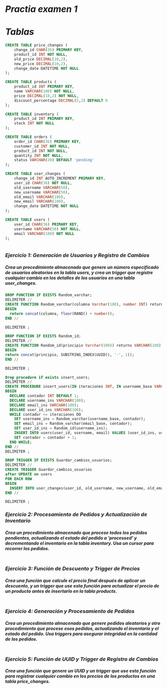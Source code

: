 # ***Practia examen 1***

# *Tablas*

```sql
CREATE TABLE price_changes (
    change_id CHAR(36) PRIMARY KEY,
    product_id INT NOT NULL,
    old_price DECIMAL(10,2),
    new_price DECIMAL(10,2),
    change_date DATETIME NOT NULL
);

CREATE TABLE products (
    product_id INT PRIMARY KEY,
    name VARCHAR(100) NOT NULL,
    price DECIMAL(10,2) NOT NULL,
    discount_percentage DECIMAL(5,2) DEFAULT 0
);

CREATE TABLE inventory (
    product_id INT PRIMARY KEY,
    stock INT NOT NULL
);

CREATE TABLE orders (
    order_id CHAR(36) PRIMARY KEY,
    customer_id INT NOT NULL,
    product_id INT NOT NULL,
    quantity INT NOT NULL,
    status VARCHAR(20) DEFAULT 'pending'
);

CREATE TABLE user_changes (
    change_id INT AUTO_INCREMENT PRIMARY KEY,
    user_id CHAR(36) NOT NULL,
    old_username VARCHAR(50),
    new_username VARCHAR(50),
    old_email VARCHAR(100),
    new_email VARCHAR(100),
    change_date DATETIME NOT NULL
);

CREATE TABLE users (
    user_id CHAR(36) PRIMARY KEY,
    username VARCHAR(50) NOT NULL,
    email VARCHAR(100) NOT NULL
);



```

### ***Ejercicio 1: Generación de Usuarios y Registro de Cambios***
##### Crea un procedimiento almacenado que genere un número especificado de usuarios aleatorios en la tabla users, y crea un trigger que registre cualquier cambio en los detalles de los usuarios en una tabla user_changes. 

```sql
DROP FUNCTION IF EXISTS Random_varchar;
DELIMITER //
CREATE FUNCTION Random_varchar(columna Varchar(100), number INT) returns VARCHAR(100) DETERMINISTIC
BEGIN
  return concat(columna, floor(RAND() + number));
END //

DELIMITER ;

DROP FUNCTION IF EXISTS Random_id;
DELIMITER //
CREATE FUNCTION Random_id(principio Varchar(100)) returns VARCHAR(100) DETERMINISTIC
BEGIN
return concat(principio, SUBSTRING_INDEX(UUID(), '-', 1));
END //

DELIMITER ;

Drop procedure if exists insert_users;
DELIMITER //
CREATE PROCEDURE insert_users(IN iteraciones INT, IN username_base VARCHAR(100), IN email_base VARCHAR(100))
BEGIN
  DECLARE contador INT DEFAULT 1;
  DECLARE username_ins VARCHAR(100);
  DECLARE email_ins VARCHAR(100);
  DECLARE user_id_ins VARCHAR(100);
  WHILE contador <= iteraciones DO
    SET username_ins = Random_varchar(username_base, contador);
    SET email_ins = Random_varchar(email_base, contador);
    SET user_id_ins = Random_id(username_ins);
    INSERT INTO users(user_id, username, email) VALUES (user_id_ins, username_ins, email_ins);
    SET contador = contador + 1;
  END WHILE;
END //
DELIMITER ;

DROP TRIGGER IF EXISTS Guardar_cambios_usuarios;
DELIMITER //
CREATE TRIGGER Guardar_cambios_usuarios
after UPDATE on users
FOR EACH ROW
BEGIN
  INSERT INTO user_changes(user_id, old_username, new_username, old_email, new_email, change_date) values (OLD.user_id, OLD.username, NEW.username, OLD.email, NEW.email, DATE());
END //

DELIMITER ;


```

### ***Ejercicio 2: Procesamiento de Pedidos y Actualización de Inventario***

##### Crea un procedimiento almacenado que procese todos los pedidos pendientes, actualizando el estado del pedido a 'processed' y decrementando el inventario en la tabla inventory. Usa un cursor para recorrer los pedidos.

```sql

```

### ***Ejercicio 3: Función de Descuento y Trigger de Precios***

##### Crea una función que calcule el precio final después de aplicar un descuento, y un trigger que use esta función para actualizar el precio de un producto antes de insertarlo en la tabla products.

```sql

```

### ***Ejercicio 4: Generación y Procesamiento de Pedidos***

##### Crea un procedimiento almacenado que genere pedidos aleatorios y otro procedimiento que procese esos pedidos, actualizando el inventario y el estado del pedido. Usa triggers para asegurar integridad en la cantidad de los pedidos.

```sql

```

### ***Ejercicio 5: Función de UUID y Trigger de Registro de Cambios***

##### Crea una función que genere un UUID y un trigger que use esta función para registrar cualquier cambio en los precios de los productos en una tabla price_changes.

```sql

```
